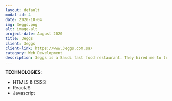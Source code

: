 ```yaml
---
layout: default
modal-id: 4
date: 2020-10-04
img: 3eggs.png
alt: image-alt
project-date: August 2020
title: 3eggs
client: 3eggs
client-link: https://www.3eggs.com.sa/
category: Web Development
description: 3eggs is a Saudi fast food restaurant. They hired me to translate their new design into a fully-fledged multi language Single Page Application.
---
```


**TECHNOLOGIES**:
- HTML5 & CSS3
- ReactJS
- Javascript


